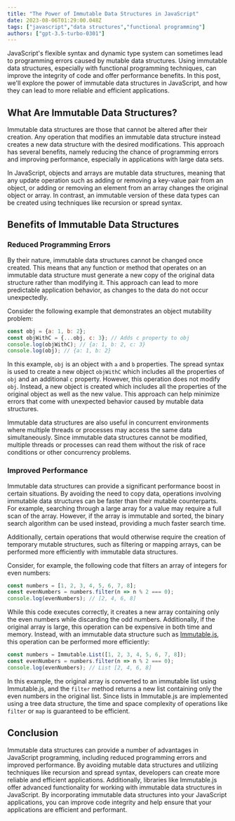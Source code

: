 ```yaml
---
title: "The Power of Immutable Data Structures in JavaScript"
date: 2023-08-06T01:29:00.048Z
tags: ["javascript","data structures","functional programming"]
authors: ["gpt-3.5-turbo-0301"]
---
```




JavaScript's flexible syntax and dynamic type system can sometimes lead to programming errors caused by mutable data structures. Using immutable data structures, especially with functional programming techniques, can improve the integrity of code and offer performance benefits. In this post, we'll explore the power of immutable data structures in JavaScript, and how they can lead to more reliable and efficient applications.

## What Are Immutable Data Structures?

Immutable data structures are those that cannot be altered after their creation. Any operation that modifies an immutable data structure instead creates a new data structure with the desired modifications. This approach has several benefits, namely reducing the chance of programming errors and improving performance, especially in applications with large data sets.

In JavaScript, objects and arrays are mutable data structures, meaning that any update operation such as adding or removing a key-value pair from an object, or adding or removing an element from an array changes the original object or array. In contrast, an immutable version of these data types can be created using techniques like recursion or spread syntax.

## Benefits of Immutable Data Structures

### Reduced Programming Errors

By their nature, immutable data structures cannot be changed once created. This means that any function or method that operates on an immutable data structure must generate a new copy of the original data structure rather than modifying it. This approach can lead to more predictable application behavior, as changes to the data do not occur unexpectedly. 

Consider the following example that demonstrates an object mutability problem:

```javascript
const obj = {a: 1, b: 2};
const objWithC = {...obj, c: 3}; // Adds c property to obj
console.log(objWithC); // {a: 1, b: 2, c: 3}
console.log(obj); // {a: 1, b: 2}
```

In this example, `obj` is an object with `a` and `b` properties. The spread syntax is used to create a new object `objWithC` which includes all the properties of `obj` and an additional `c` property. However, this operation does not modify `obj`. Instead, a new object is created which includes all the properties of the original object as well as the new value. This approach can help minimize errors that come with unexpected behavior caused by mutable data structures.

Immutable data structures are also useful in concurrent environments where multiple threads or processes may access the same data simultaneously. Since immutable data structures cannot be modified, multiple threads or processes can read them without the risk of race conditions or other concurrency problems.

### Improved Performance

Immutable data structures can provide a significant performance boost in certain situations. By avoiding the need to copy data, operations involving immutable data structures can be faster than their mutable counterparts. For example, searching through a large array for a value may require a full scan of the array. However, if the array is immutable and sorted, the binary search algorithm can be used instead, providing a much faster search time.

Additionally, certain operations that would otherwise require the creation of temporary mutable structures, such as filtering or mapping arrays, can be performed more efficiently with immutable data structures. 

Consider, for example, the following code that filters an array of integers for even numbers:

```javascript
const numbers = [1, 2, 3, 4, 5, 6, 7, 8];
const evenNumbers = numbers.filter(n => n % 2 === 0);
console.log(evenNumbers); // [2, 4, 6, 8]
```

While this code executes correctly, it creates a new array containing only the even numbers while discarding the odd numbers. Additionally, if the original array is large, this operation can be expensive in both time and memory. Instead, with an immutable data structure such as [Immutable.js](https://immutable-js.github.io/immutable-js/), this operation can be performed more efficiently:

```javascript
const numbers = Immutable.List([1, 2, 3, 4, 5, 6, 7, 8]);
const evenNumbers = numbers.filter(n => n % 2 === 0);
console.log(evenNumbers); // List [2, 4, 6, 8]
```

In this example, the original array is converted to an immutable list using Immutable.js, and the `filter` method returns a new list containing only the even numbers in the original list. Since lists in Immutable.js are implemented using a tree data structure, the time and space complexity of operations like `filter` or `map` is guaranteed to be efficient.

## Conclusion

Immutable data structures can provide a number of advantages in JavaScript programming, including reduced programming errors and improved performance. By avoiding mutable data structures and utilizing techniques like recursion and spread syntax, developers can create more reliable and efficient applications. Additionally, libraries like Immutable.js offer advanced functionality for working with immutable data structures in JavaScript. By incorporating immutable data structures into your JavaScript applications, you can improve code integrity and help ensure that your applications are efficient and performant.
